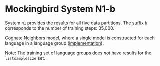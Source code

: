 # Mockingbird System N1-b

System `N1` provides the results for all five data partitions. The suffix `b`
corresponds to the number of training steps: 35,000.

Cognate Neighbors model, where a single model is constructed for each language
in a language group
([implementation](https://github.com/google-research/google-research/tree/master/cognate_inpaint_neighbors)).

Note: The training set of language groups does *not* have results for the
`listsamplesize` set.
